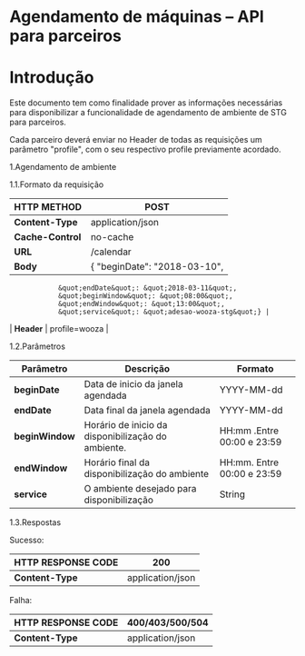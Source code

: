 


# Agendamento de máquinas – API para parceiros

# Introdução

Este documento tem como finalidade prover as informações necessárias para disponibilizar a funcionalidade de agendamento de ambiente de STG para parceiros.

Cada parceiro deverá enviar no Header de todas as requisições um parâmetro &quot;profile&quot;, com o seu respectivo profile previamente acordado.

1.Agendamento de ambiente

   1.1.Formato da requisição


| **HTTP METHOD** | **POST** |
| --- | --- |
| **Content-Type** | application/json |
| **Cache-Control** | no-cache |
| **URL** | /calendar |
| **Body** | {  &quot;beginDate&quot;: &quot;2018-03-10&quot;,   
                &quot;endDate&quot;: &quot;2018-03-11&quot;,   
                &quot;beginWindow&quot;: &quot;08:00&quot;,  
                &quot;endWindow&quot;: &quot;13:00&quot;, 
                &quot;service&quot;: &quot;adesao-wooza-stg&quot;} |
| **Header** | profile=wooza |

   1.2.Parâmetros

| **Parâmetro** | **Descrição** | **Formato** |
| --- | --- | --- |
| **beginDate** | Data de inicio da janela agendada | YYYY-MM-dd |
| **endDate** | Data final da janela agendada | YYYY-MM-dd |
| **beginWindow** | Horário de inicio da disponibilização do ambiente. | HH:mm .Entre 00:00 e 23:59 |
| **endWindow** | Horário final da disponibilização do ambiente | HH:mm.  Entre 00:00 e 23:59 |
| **service** | O ambiente desejado para disponibilização | String |


   1.3.Respostas


Sucesso:

| **HTTP RESPONSE CODE** | **200** |
| --- | --- |
| **Content-Type** | application/json |

Falha:

| **HTTP RESPONSE CODE** | **400/403/500/504** |
| --- | --- |
| **Content-Type** | application/json |

